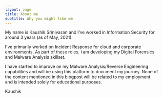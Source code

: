 ```yaml
---
layout: page
title: About me
subtitle: Why you might like me
---
```


My name is Kaushik Srinivasan and I've worked in Information Security for around 3 years (as of May, 2021). 

I've primarily worked on Incident Response for cloud and corporate environments. As part of these roles, I am developing my Digital Forensics and Malware Analysis skillset.  

I have started to improve on my Malware Analysis/Reverse Engineering capabilities and will be using this platform to document my journey. None of the content mentioned in this blogpost will be related to my employment and is intended solely for educational purposes. 

Kaushik
